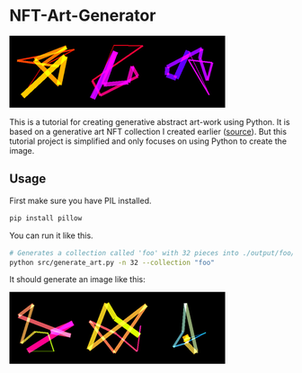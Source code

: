 # NFT-Art-Generator

![preview](output/gab/gab_image_28.png)![preview](output/gab/gab_image_18.png)![preview](output/gab/gab_image_19.png)

  This is a tutorial for creating generative abstract art-work using Python. It is based on a generative art NFT collection I created earlier ([source](https://github.com/gabrielmuller1/NFT-Art-Generator)). But this tutorial project is simplified and only focuses on using Python to create the image.

## Usage

First make sure you have PIL installed.

```bash
pip install pillow
```

You can run it like this.

```bash
# Generates a collection called 'foo' with 32 pieces into ./output/foo/
python src/generate_art.py -n 32 --collection "foo"
```

It should generate an image like this:

![example_image](output/gab/gab_image_5.png)![example_image](output/gab/gab_image_26.png)![example_image](output/gab/gab_image_29.png)
